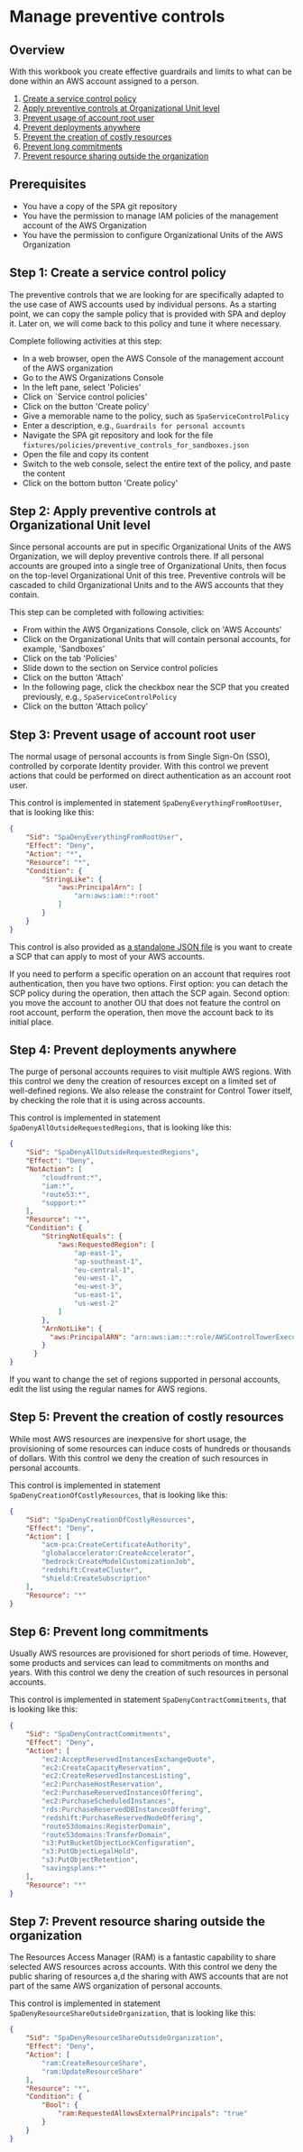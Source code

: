 # Manage preventive controls

## Overview

With this workbook you create effective guardrails and limits to what can be done within an AWS account assigned to a person.

1. [Create a service control policy](#step-1)
2. [Apply preventive controls at Organizational Unit level](#step-2)
3. [Prevent usage of account root user](#step-3)
4. [Prevent deployments anywhere](#step-4)
5. [Prevent the creation of costly resources](#step-5)
6. [Prevent long commitments](#step-6)
7. [Prevent resource sharing outside the organization](#step-7)

## Prerequisites

- You have a copy of the SPA git repository
- You have the permission to manage IAM policies of the management account of the AWS Organization
- You have the permission to configure Organizational Units of the AWS Organization

## Step 1: Create a service control policy <a id="step-1"></a>

The preventive controls that we are looking for are specifically adapted to the use case of AWS accounts used by individual persons. As a starting point, we can copy the sample policy that is provided with SPA and deploy it. Later on, we will come back to this policy and tune it where necessary.

Complete following activities at this step:

- In a web browser, open the AWS Console of the management account of the AWS organization
- Go to the AWS Organizations Console
- In the left pane, select 'Policies'
- Click on `Service control policies'
- Click on the button 'Create policy'
- Give a memorable name to the policy, such as `SpaServiceControlPolicy`
- Enter a description, e.g., `Guardrails for personal accounts`
- Navigate the SPA git repository and look for the file `fixtures/policies/preventive_controls_for_sandboxes.json`
- Open the file and copy its content
- Switch to the web console, select the entire text of the policy, and paste the content
- Click on the bottom button 'Create policy'

## Step 2: Apply preventive controls at Organizational Unit level <a id="step-2"></a>

Since personal accounts are put in specific Organizational Units of the AWS Organization, we will deploy preventive controls there. If all personal accounts are grouped into a single tree of Organizational Units, then focus on the top-level Organizational Unit of this tree. Preventive controls will be cascaded to child Organizational Units and to the AWS accounts that they contain.

This step can be completed with following activities:

- From within the AWS Organizations Console, click on 'AWS Accounts'
- Click on the Organizational Units that will contain personal accounts, for example, 'Sandboxes'
- Click on the tab 'Policies'
- Slide down to the section on Service control policies
- Click on the button 'Attach'
- In the following page, click the checkbox near the SCP that you created previously, e.g., `SpaServiceControlPolicy`
- Click on the button 'Attach policy'

## Step 3: Prevent usage of account root user <a id="step-3"></a>

The normal usage of personal accounts is from Single Sign-On (SSO), controlled by corporate Identity provider. With this control we prevent actions that could be performed on direct authentication as an account root user.

This control is implemented in statement `SpaDenyEverythingFromRootUser`, that is looking like this:

```json
{
    "Sid": "SpaDenyEverythingFromRootUser",
    "Effect": "Deny",
    "Action": "*",
    "Resource": "*",
    "Condition": {
        "StringLike": {
            "aws:PrincipalArn": [
                "arn:aws:iam::*:root"
            ]
        }
    }
}
```

This control is also provided as [a standalone JSON file](https://github.com/reply-fr/sustainable-personal-accounts/blob/main/fixtures/policies/deny_everything_from_root_users.json) is you want to create a SCP that can apply to most of your AWS accounts.

If you need to perform a specific operation on an account that requires root authentication, then you have two options. First option: you can detach the SCP policy during the operation, then attach the SCP again. Second option: you move the account to another OU that does not feature the control on root account, perform the operation, then move the account back to its initial place.

## Step 4: Prevent deployments anywhere <a id="step-4"></a>

The purge of personal accounts requires to visit multiple AWS regions. With this control we deny the creation of resources except on a limited set of well-defined regions. We also release the constraint for Control Tower itself, by checking the role that it is using across accounts.

This control is implemented in statement `SpaDenyAllOutsideRequestedRegions`, that is looking like this:

```json
{
    "Sid": "SpaDenyAllOutsideRequestedRegions",
    "Effect": "Deny",
    "NotAction": [
        "cloudfront:*",
        "iam:*",
        "route53:*",
        "support:*"
    ],
    "Resource": "*",
    "Condition": {
        "StringNotEquals": {
            "aws:RequestedRegion": [
                "ap-east-1",
                "ap-southeast-1",
                "eu-central-1",
                "eu-west-1",
                "eu-west-3",
                "us-east-1",
                "us-west-2"
            ]
        },
        "ArnNotLike": {
          "aws:PrincipalARN": "arn:aws:iam::*:role/AWSControlTowerExecution"
        }
      }
}
```

If you want to change the set of regions supported in personal accounts, edit the list using the regular names for AWS regions.

## Step 5: Prevent the creation of costly resources <a id="step-5"></a>

While most AWS resources are inexpensive for short usage, the provisioning of some resources can induce costs of hundreds or thousands of dollars. With this control we deny the creation of such resources in personal accounts.

This control is implemented in statement `SpaDenyCreationOfCostlyResources`, that is looking like this:

```json
{
    "Sid": "SpaDenyCreationOfCostlyResources",
    "Effect": "Deny",
    "Action": [
        "acm-pca:CreateCertificateAuthority",
        "globalaccelerator:CreateAccelerator",
        "bedrock:CreateModelCustomizationJob",
        "redshift:CreateCluster",
        "shield:CreateSubscription"
    ],
    "Resource": "*"
}
```

## Step 6: Prevent long commitments <a id="step-6"></a>

Usually AWS resources are provisioned for short periods of time. However, some products and services can lead to commitments on months and years. With this control we deny the creation of such resources in personal accounts.

This control is implemented in statement `SpaDenyContractCommitments`, that is looking like this:

```json
{
    "Sid": "SpaDenyContractCommitments",
    "Effect": "Deny",
    "Action": [
        "ec2:AcceptReservedInstancesExchangeQuote",
        "ec2:CreateCapacityReservation",
        "ec2:CreateReservedInstancesListing",
        "ec2:PurchaseHostReservation",
        "ec2:PurchaseReservedInstancesOffering",
        "ec2:PurchaseScheduledInstances",
        "rds:PurchaseReservedDBInstancesOffering",
        "redshift:PurchaseReservedNodeOffering",
        "route53domains:RegisterDomain",
        "route53domains:TransferDomain",
        "s3:PutBucketObjectLockConfiguration",
        "s3:PutObjectLegalHold",
        "s3:PutObjectRetention",
        "savingsplans:*"
    ],
    "Resource": "*"
}
```

## Step 7: Prevent resource sharing outside the organization <a id="step-7"></a>

The Resources Access Manager (RAM) is a fantastic capability to share selected AWS resources across accounts. With this control we deny the public sharing of resources a,d the sharing with AWS accounts that are not part of the same AWS organization of personal accounts.

This control is implemented in statement `SpaDenyResourceShareOutsideOrganization`, that is looking like this:

```json
{
    "Sid": "SpaDenyResourceShareOutsideOrganization",
    "Effect": "Deny",
    "Action": [
        "ram:CreateResourceShare",
        "ram:UpdateResourceShare"
    ],
    "Resource": "*",
    "Condition": {
        "Bool": {
            "ram:RequestedAllowsExternalPrincipals": "true"
        }
    }
}
```
